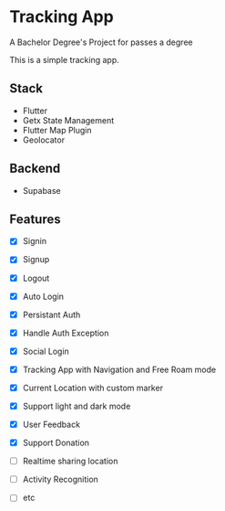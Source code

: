 # Tracking App
A Bachelor Degree's Project for passes a degree

This is a simple tracking app.


## Stack
- Flutter
- Getx State Management
- Flutter Map Plugin
- Geolocator

## Backend
- Supabase

## Features
- [x] Signin
- [x] Signup
- [x] Logout
- [x] Auto Login
- [x] Persistant Auth
- [x] Handle Auth Exception
- [x] Social Login
- [x] Tracking App with Navigation and Free Roam mode
- [x] Current Location with custom marker
- [x] Support light and dark mode
- [x] User Feedback
- [x] Support Donation
- [ ] Realtime sharing location
- [ ] Activity Recognition
- [ ] etc


